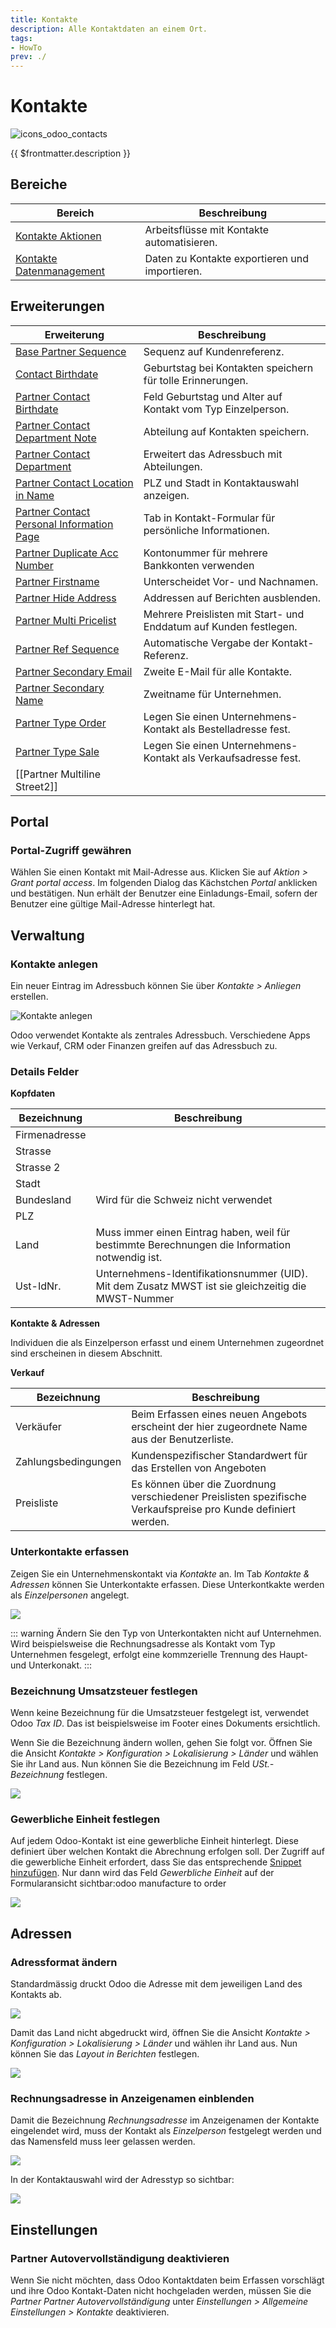```yaml
---
title: Kontakte
description: Alle Kontaktdaten an einem Ort.
tags:
- HowTo
prev: ./
---
```

# Kontakte
![icons_odoo_contacts](assets/icons_odoo_contacts.png)

{{ $frontmatter.description }}

## Bereiche

| Bereich                                                    | Beschreibung                                   |
| ---------------------------------------------------------- | ---------------------------------------------- |
| [Kontakte Aktionen](Partner%20Actions.md)                  | Arbeitsflüsse mit Kontakte automatisieren.     |
| [Kontakte Datenmanagement](Partner%20Data%20Management.md) | Daten zu Kontakte exportieren und importieren. |

## Erweiterungen

| Erweiterung                                                                                       | Beschreibung                                                      |
| ------------------------------------------------------------------------------------------------- | ----------------------------------------------------------------- |
| [Base Partner Sequence](Base%20Partner%20Sequence.md)                                             | Sequenz auf Kundenreferenz.                                       |
| [Contact Birthdate](Contact%20Birthdate.md)                                                       | Geburtstag bei Kontakten speichern für tolle Erinnerungen.        |
| [Partner Contact Birthdate](Partner%20Contact%20Birthdate.md)                                     | Feld Geburtstag und Alter auf Kontakt vom Typ Einzelperson.       |
| [Partner Contact Department Note](Partner%20Contact%20Department%20Note.md)                       | Abteilung auf Kontakten speichern.                                |
| [Partner Contact Department](OCA%20Partner%20Contact%20Department.md)                             | Erweitert das Adressbuch mit Abteilungen.                         |
| [Partner Contact Location in Name](Partner%20Contact%20Location%20in%20Name.md)                   | PLZ und Stadt in Kontaktauswahl anzeigen.                         |
| [Partner Contact Personal Information Page](Partner%20Contact%20Personal%20Information%20Page.md) | Tab in Kontakt-Formular für persönliche Informationen.            |
| [Partner Duplicate Acc Number](Partner%20Duplicate%20Acc%20Number)                                | Kontonummer für mehrere Bankkonten verwenden                      |
| [Partner Firstname](Partner%20Firstname.md)                                                       | Unterscheidet Vor- und Nachnamen.                                 |
| [Partner Hide Address](Partner%20Hide%20Address.md)                                               | Addressen auf Berichten ausblenden.                               |
| [Partner Multi Pricelist](Partner%20Multi%20Pricelist.md)                                         | Mehrere Preislisten mit Start- und Enddatum auf Kunden festlegen. |
| [Partner Ref Sequence](Partner%20Ref%20Sequence.md)                                               | Automatische Vergabe der Kontakt-Referenz.                        |
| [Partner Secondary Email](Partner%20Secondary%20Email.md)                                         | Zweite E-Mail für alle Kontakte.                                  |
| [Partner Secondary Name](Partner%20Secondary%20Name.md)                                           | Zweitname für Unternehmen.                                        |
| [Partner Type Order](Partner%20Type%20Order.md)                                                   | Legen Sie einen Unternehmens-Kontakt als Bestelladresse fest.     |
| [Partner Type Sale](Partner%20Type%20Sale.md)                                                     | Legen Sie einen Unternehmens-Kontakt als Verkaufsadresse fest.    |
| [[Partner Multiline Street2]]                                                                                                  |                                                                   |

## Portal

### Portal-Zugriff gewähren

Wählen Sie einen Kontakt mit Mail-Adresse aus. Klicken Sie auf *Aktion > Grant portal access*. Im folgenden Dialog das Kächstchen *Portal* anklicken und bestätigen. Nun erhält der Benutzer eine Einladungs-Email, sofern der Benutzer eine gültige Mail-Adresse hinterlegt hat.

## Verwaltung

### Kontakte anlegen

Ein neuer Eintrag im Adressbuch können Sie über *Kontakte > Anliegen* erstellen.

![Kontakte anlegen](assets/Kontakte%20anlegen.png)

Odoo verwendet Kontakte als zentrales Adressbuch. Verschiedene Apps wie Verkauf, CRM oder Finanzen greifen auf das Adressbuch zu.

### Details Felder

**Kopfdaten**

| Bezeichnung    | Beschreibung                                                                                       |
| ------------- | -------------------------------------------------------------------------------------------------- |
| Firmenadresse |                                                                                                    |
| Strasse       |                                                                                                    |
| Strasse 2     |                                                                                                    |
| Stadt         |                                                                                                    |
| Bundesland    | Wird für die Schweiz nicht verwendet                                                               |
| PLZ           |                                                                                                    |
| Land          | Muss immer einen Eintrag haben, weil für bestimmte Berechnungen die Information notwendig ist.     |
| Ust-IdNr.     | Unternehmens-Identifikationsnummer (UID). Mit dem Zusatz MWST ist sie gleichzeitig die MWST-Nummer |

**Kontakte & Adressen**

Individuen die als Einzelperson erfasst und einem Unternehmen zugeordnet sind erscheinen in diesem Abschnitt.

**Verkauf**

| Bezeichnung         | Beschreibung                                                                                                  |
| ------------------- | ------------------------------------------------------------------------------------------------------------- |
| Verkäufer           | Beim Erfassen eines neuen Angebots erscheint der hier zugeordnete Name aus der Benutzerliste.                 |
| Zahlungsbedingungen | Kundenspezifischer Standardwert für das Erstellen von Angeboten                                               |
| Preisliste          | Es können über die Zuordnung verschiedener Preislisten spezifische Verkaufspreise pro Kunde definiert werden. |

### Unterkontakte erfassen

Zeigen Sie ein Unternehmenskontakt via *Kontakte* an. Im Tab *Kontakte & Adressen* können Sie Unterkontakte erfassen. Diese Unterkontkakte werden als *Einzelpersonen* angelegt.

![](assets/Unterkontakte.png)

::: warning
Ändern Sie den Typ von Unterkontakten nicht auf Unternehmen. Wird beispielsweise die Rechnungsadresse als Kontakt vom Typ Unternehmen fesgelegt, erfolgt eine kommzerielle Trennung des Haupt- und Unterkonakt.
:::

### Bezeichnung Umsatzsteuer festlegen

Wenn keine Bezeichnung für die Umsatzsteuer festgelegt ist, verwendet Odoo *Tax ID*. Das ist beispielsweise im Footer eines Dokuments ersichtlich.

Wenn Sie die Bezeichnung ändern wollen, gehen Sie folgt vor. Öffnen Sie die Ansicht *Kontakte > Konfiguration > Lokalisierung > Länder* und wählen Sie ihr Land aus. Nun können Sie die Bezeichnung im Feld *USt.-Bezeichnung* festlegen.

![](assets/Kontakte%20Bezeichnung%20Umsatzsteuer.png)

### Gewerbliche Einheit festlegen

Auf jedem Odoo-Kontakt ist eine gewerbliche Einheit hinterlegt. Diese definiert über welchen Kontakt die Abrechnung erfolgen soll. Der Zugriff auf die gewerbliche Einheit erfordert, dass Sie das entsprechende [Snippet hinzufügen](Development%20Snippets.md#Snippet%20hinzufügen). Nur dann wird das Feld *Gewerbliche Einheit* auf der Formularansicht sichtbar:odoo manufacture to order

![](assets/Kontakt%20Gewerbliche%20EInheit.png)

## Adressen

### Adressformat ändern

Standardmässig druckt Odoo die Adresse mit dem jeweiligen Land des Kontakts ab.

![](assets/Einstellungen%20Adressformat.png)

Damit das Land nicht abgedruckt wird, öffnen Sie die Ansicht *Kontakte > Konfiguration > Lokalisierung > Länder* und wählen ihr Land aus. Nun können Sie das *Layout in Berichten* festlegen.

![](assets/Kontakte%20Layout%20in%20Berichten.png)

### Rechnungsadresse in Anzeigenamen  einblenden

Damit die Bezeichnung *Rechnungsadresse* im Anzeigenamen der Kontakte eingelendet wird, muss der Kontakt als *Einzelperson* festgelegt werden und das Namensfeld muss leer gelassen werden.

![](assets/Kontak%20Rechnungsadresse.png)

In der Kontaktauswahl wird der Adresstyp so sichtbar:

![](assets/Kontakt%20Auswahl%20mit%20Adresstyp.png)

## Einstellungen

### Partner Autovervollständigung deaktivieren

Wenn Sie nicht möchten, dass Odoo Kontaktdaten beim Erfassen vorschlägt und ihre Odoo Kontakt-Daten nicht hochgeladen werden, müssen Sie die *Partner Partner Autovervollständigung* unter *Einstellungen > Allgemeine Einstellungen > Kontakte* deaktivieren.
